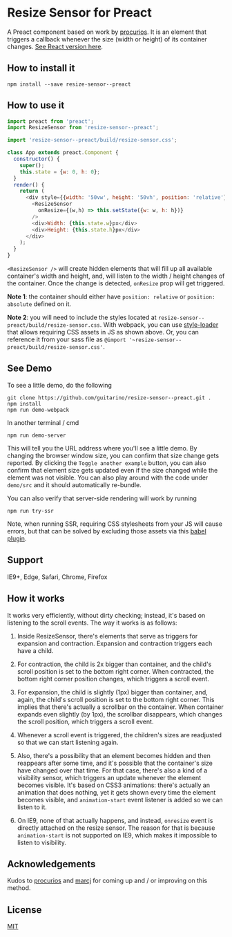 # Resize Sensor for Preact

A Preact component based on work by [procurios](https://github.com/procurios/ResizeSensor). It is an element that triggers a callback whenever the size (width or height) of its container changes. [See React version here](https://github.com/guitarino/resize-sensor--react).

## How to install it

```
npm install --save resize-sensor--preact
```

## How to use it

```javascript
import preact from 'preact';
import ResizeSensor from 'resize-sensor--preact';

import 'resize-sensor--preact/build/resize-sensor.css';

class App extends preact.Component {
  constructor() {
    super();
    this.state = {w: 0, h: 0};
  }
  render() {
    return (
      <div style={{width: '50vw', height: '50vh', position: 'relative'}}>
        <ResizeSensor
          onResize={(w,h) => this.setState({w: w, h: h})}
        />
        <div>Width: {this.state.w}px</div>
        <div>Height: {this.state.h}px</div>
      </div>
    );
  }
}
```

`<ResizeSensor />` will create hidden elements that will fill up all available container's width and height, and, will listen to the width / height changes of the container. Once the change is detected, `onResize` prop will get triggered.

**Note 1**: the container should either have `position: relative` or `position: absolute` defined on it.

**Note 2**: you will need to include the styles located at `resize-sensor--preact/build/resize-sensor.css`. With webpack, you can use [style-loader](https://github.com/webpack-contrib/style-loader) that allows requiring CSS assets in JS as shown above. Or, you can reference it from your sass file as `@import '~resize-sensor--preact/build/resize-sensor.css'`.

## See Demo

To see a little demo, do the following

```
git clone https://github.com/guitarino/resize-sensor--preact.git .
npm install
npm run demo-webpack
```

In another terminal / cmd

```
npm run demo-server
```

This will tell you the URL address where you'll see a little demo. By changing the browser window size, you can confirm that size change gets reported. By clicking the `Toggle another example` button, you can also confirm that element size gets updated even if the size changed while the element was not visible. You can also play around with the code under `demo/src` and it should automatically re-bundle.

You can also verify that server-side rendering will work by running

```
npm run try-ssr
```

Note, when running SSR, requiring CSS stylesheets from your JS will cause errors, but that can be solved by excluding those assets via this [babel plugin](https://www.npmjs.com/package/babel-plugin-transform-require-ignore).

## Support

IE9+, Edge, Safari, Chrome, Firefox

## How it works

It works very efficiently, without dirty checking; instead, it's based on listening to the scroll events. The way it works is as follows:

1. Inside ResizeSensor, there's elements that serve as triggers for expansion and contraction. Expansion and contraction triggers each have a child.

2. For contraction, the child is 2x bigger than container, and the child's scroll position is set to the bottom right corner. When contracted, the bottom right corner position changes, which triggers a scroll event.

3. For expansion, the child is slightly (1px) bigger than container, and, again, the child's scroll position is set to the bottom right corner. This implies that there's actually a scrollbar on the container. When container expands even slightly (by 1px), the scrollbar disappears, which changes the scroll position, which triggers a scroll event.

4. Whenever a scroll event is triggered, the children's sizes are readjusted so that we can start listening again.

5. Also, there's a possibility that an element becomes hidden and then reappears after some time, and it's possible that the container's size have changed over that time. For that case, there's also a kind of a visibility sensor, which triggers an update whenever the element becomes visible. It's based on CSS3 animations: there's actually an animation that does nothing, yet it gets shown every time the element becomes visible, and `animation-start` event listener is added so we can listen to it.

6. On IE9, none of that actually happens, and instead, `onresize` event is directly attached on the resize sensor. The reason for that is because `animation-start` is not supported on IE9, which makes it impossible to listen to visibility.

## Acknowledgements

Kudos to [procurios](https://github.com/procurios/ResizeSensor) and [marcj](https://github.com/marcj/css-element-queries/) for coming up and / or improving on this method.

## License

[MIT](https://github.com/guitarino/resize-sensor--preact/blob/master/LICENSE)